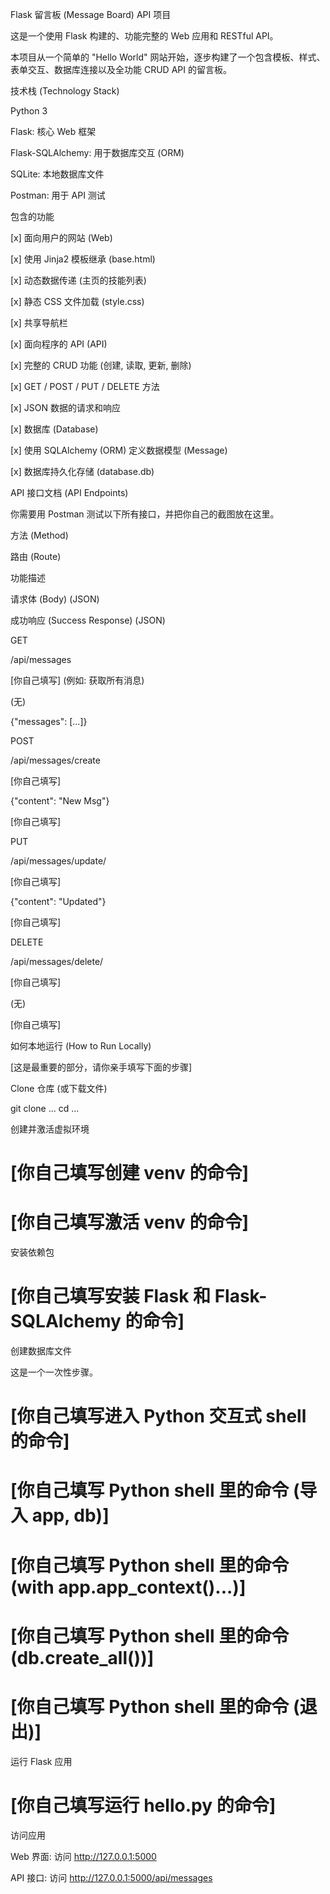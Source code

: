 Flask 留言板 (Message Board) API 项目

这是一个使用 Flask 构建的、功能完整的 Web 应用和 RESTful API。

本项目从一个简单的 "Hello World" 网站开始，逐步构建了一个包含模板、样式、表单交互、数据库连接以及全功能 CRUD API 的留言板。

技术栈 (Technology Stack)

Python 3

Flask: 核心 Web 框架

Flask-SQLAlchemy: 用于数据库交互 (ORM)

SQLite: 本地数据库文件

Postman: 用于 API 测试

包含的功能

[x] 面向用户的网站 (Web)

[x] 使用 Jinja2 模板继承 (base.html)

[x] 动态数据传递 (主页的技能列表)

[x] 静态 CSS 文件加载 (style.css)

[x] 共享导航栏

[x] 面向程序的 API (API)

[x] 完整的 CRUD 功能 (创建, 读取, 更新, 删除)

[x] GET / POST / PUT / DELETE 方法

[x] JSON 数据的请求和响应

[x] 数据库 (Database)

[x] 使用 SQLAlchemy (ORM) 定义数据模型 (Message)

[x] 数据库持久化存储 (database.db)

API 接口文档 (API Endpoints)

你需要用 Postman 测试以下所有接口，并把你自己的截图放在这里。

方法 (Method)

路由 (Route)

功能描述

请求体 (Body) (JSON)

成功响应 (Success Response) (JSON)

GET

/api/messages

[你自己填写] (例如: 获取所有消息)

(无)

{"messages": [...]}

POST

/api/messages/create

[你自己填写]

{"content": "New Msg"}

[你自己填写]

PUT

/api/messages/update/<id>

[你自己填写]

{"content": "Updated"}

[你自己填写]

DELETE

/api/messages/delete/<id>

[你自己填写]

(无)

[你自己填写]

如何本地运行 (How to Run Locally)

[这是最重要的部分，请你亲手填写下面的步骤]

Clone 仓库 (或下载文件)

git clone ...
cd ...


创建并激活虚拟环境

# [你自己填写创建 venv 的命令]
# [你自己填写激活 venv 的命令]


安装依赖包

# [你自己填写安装 Flask 和 Flask-SQLAlchemy 的命令]


创建数据库文件

这是一个一次性步骤。

# [你自己填写进入 Python 交互式 shell 的命令]

# [你自己填写 Python shell 里的命令 (导入 app, db)]
# [你自己填写 Python shell 里的命令 (with app.app_context()...)]
# [你自己填写 Python shell 里的命令 (db.create_all())]
# [你自己填写 Python shell 里的命令 (退出)]


运行 Flask 应用

# [你自己填写运行 hello.py 的命令]


访问应用

Web 界面: 访问 http://127.0.0.1:5000

API 接口: 访问 http://127.0.0.1:5000/api/messages
